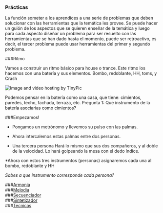 ### Prácticas

La función someter a los aprendices a una serie de problemas que deben solucionar
con las herramientas que la temática les provee.
Se puede hacer un guión de los aspectos que se quieren enseñar de la temática
y luego para cada aspecto diseñar un problema para ser resuelto con las
herramientas que se han dado hasta el momento, puede ser retroactivo,
es decir, el tercer problema puede usar herramientas del primer y segundo
problema.




###Ritmo   

Vamos a construir un ritmo básico para house o trance.
Este ritmo los hacemos con una batería y sus elementos.
Bombo, redoblante, HH, toms, y Crash 

<img src="http://i58.tinypic.com/2w2kk9e.jpg" border="0" alt="Image and video hosting by TinyPic"></a>


Podemos pensar en la batería como una casa, que tiene: cimientos, paredes, techo, fachada, terraza, etc.
Pregunta 1: Que instrumento de la batería asociarías como cimientos?

###Empezamos!

* Pongamos un metrónomo y llevemos su pulso con las palmas.

* Ahora intercalemos estas palmas entre dos personas.

* Una tercera persona Hará lo mismo que sus dos compañeros, y al doble de la velocidad.
Lo hará golpeando la mesa con el dedo índice.

*Ahora con estos tres instrumentos (personas) asignaremos cada una al bombo, redoblante y HH

*Sabes a que instrumento corresponde cada persona?* 



###[Armonia](armonia.md)  
###[Melodia](melodia.md)    
###[Secuenciador](secuenciador.md)   
###[Sintetizador](sintetizador.md)    
###[Tecnicas](tecnicas.md)   
   

